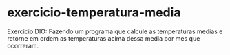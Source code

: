# exercicio-temperatura-media
Exercicio DIO: Fazendo um programa que calcule as temperaturas medias e retorne em ordem as temperaturas acima dessa media por mes que ocorreram.
